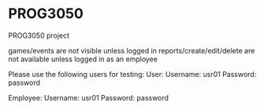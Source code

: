 # PROG3050
PROG3050 project

games/events are not visible unless logged in
reports/create/edit/delete are not available unless logged in as an employee

Please use the following users for testing:
User: 
Username: usr01 
Password: password

Employee: 
Username: usr01 
Password: password